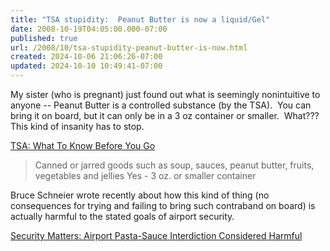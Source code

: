 ```yaml
---
title: "TSA stupidity:  Peanut Butter is now a liquid/Gel"
date: 2008-10-19T04:05:00.000-07:00
published: true
url: /2008/10/tsa-stupidity-peanut-butter-is-now.html
created: 2024-10-06 21:06:26-07:00
updated: 2024-10-10 10:49:41-07:00
---
```


My sister (who is pregnant) just found out what is seemingly nonintuitive to anyone -- Peanut Butter is a controlled substance (by the TSA).  You can bring it on board, but it can only be in a 3 oz container or smaller.  What???  This kind of insanity has to stop.  
  
  
[TSA: What To Know Before You Go](http://www.tsa.gov/travelers/airtravel/prohibited/permitted-prohibited-items.shtm#10)  

> Canned or jarred goods such as soup, sauces, peanut butter, fruits, vegetables and jellies Yes - 3 oz. or smaller container  

  
Bruce Schneier wrote recently about how this kind of thing (no consequences for trying and failing to bring such contraband on board) is actually harmful to the stated goals of airport security.  
  
[Security Matters: Airport Pasta-Sauce Interdiction Considered Harmful](http://www.wired.com/politics/security/commentary/securitymatters/2008/09/securitymatters_0918)